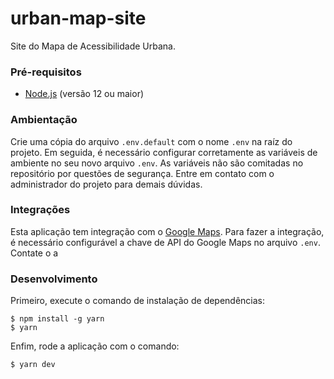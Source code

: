 # urban-map-site

Site do Mapa de Acessibilidade Urbana.

### Pré-requisitos

- [Node.js](https://nodejs.org) (versão 12 ou maior)


### Ambientação
Crie uma cópia do arquivo `.env.default` com o nome `.env` na raíz do projeto. Em seguida, é necessário configurar corretamente as variáveis de ambiente no seu novo arquivo `.env`. As variáveis não são comitadas no repositório por questões de segurança. Entre em contato com o administrador do projeto para demais dúvidas.

### Integrações
Esta aplicação tem integração com o [Google Maps](https://developers.google.com/maps/documentation/javascript/tutorial). Para fazer a integração, é necessário configurável a chave de API do Google Maps no arquivo `.env`. Contate o a


### Desenvolvimento

Primeiro, execute o comando de instalação de dependências:
```
$ npm install -g yarn
$ yarn
```


Enfim, rode a aplicação com o comando:
```
$ yarn dev
```
